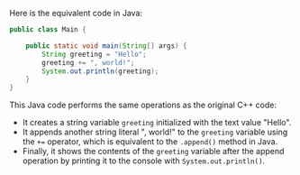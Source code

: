 Here is the equivalent code in Java:

```java
public class Main {

    public static void main(String[] args) {
        String greeting = "Hello";
        greeting += ", world!";
        System.out.println(greeting);
    }
}
```

This Java code performs the same operations as the original C++ code:
- It creates a string variable `greeting` initialized with the text value "Hello".
- It appends another string literal ", world!" to the `greeting` variable using the `+=` operator, which is equivalent to the `.append()` method in Java.
- Finally, it shows the contents of the `greeting` variable after the append operation by printing it to the console with `System.out.println()`.
